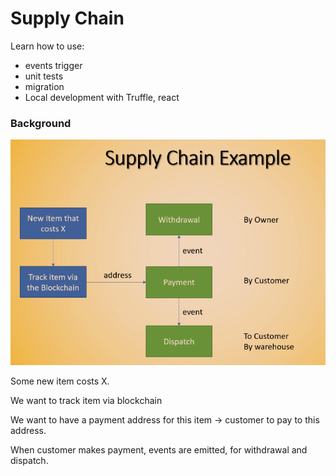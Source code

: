 # Supply Chain

Learn how to use:

* events trigger
* unit tests
* migration
* Local development with Truffle, react&#x20;

### Background

![](<../../.gitbook/assets/image (227).png>)

Some new item costs X.

We want to track item via blockchain

We want to have a payment address for this item -> customer to pay to this address.

When customer makes payment, events are emitted, for withdrawal and dispatch.

